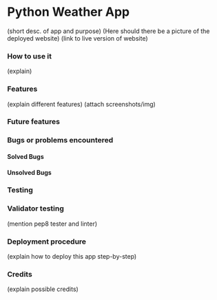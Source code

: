 # Python Weather App

(short desc. of app and purpose)
(Here should there be a picture of the deployed website)
(link to live version of website)

### How to use it

(explain)

### Features

(explain different features)
(attach screenshots/img)

### Future features

### Bugs or problems encountered

#### Solved Bugs
#### Unsolved Bugs

### Testing

### Validator testing
(mention pep8 tester and linter)

### Deployment procedure
(explain how to deploy this app step-by-step)

### Credits
(explain possible credits)



